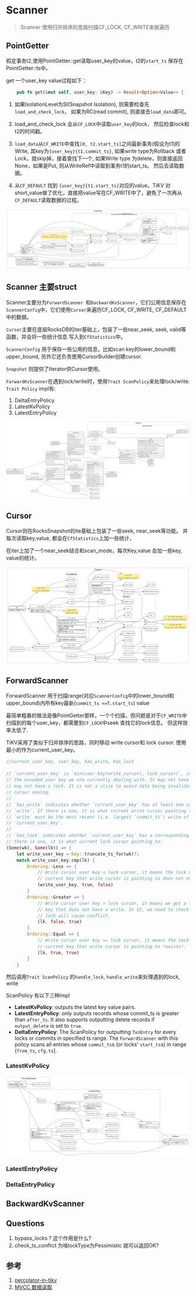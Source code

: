 # Scanner

> Scanner 使用归并排序的思路扫描CF_LOCK, CF_WRITE来做遍历

<!-- toc -->

## PointGetter

假定事务t2,使用PointGetter::get读取user_key的value，t2的`start_ts` 保存在PointGetter::ts中。

get 一个user_key value过程如下：
```rust
    pub fn get(&mut self, user_key: &Key) -> Result<Option<Value>> {
```

1. 如果IsolationLevel为SI(Snapshot Isolation), 则需要检查先`load_and_check_lock`， 如果为RC(read commit), 则直接去`load_data`即可。
2. load_and_check_lock 会从`CF_LOCK`中读取`user_key`的lock， 然后检查lock和t2的时间戳。
3. `load_data`从`CF_WRITE`中查找`[0, t2.start_ts]`之间最新事务(假设为t1)的Write, 其key为`{user_key}{t1.commit_ts}`, 如果write type为Rollback
或者Lock，就skip掉，接着查找下一个, 如果Write type 为delete，则直接返回None，如果是Put, 则从WriteRef中读取到事务t1的start_ts。
然后去读取数据。

4. 从`CF_DEFAULT` 找到 `{user_key}{t1.start_ts}`对应的value。TiKV 对short_value做了优化，直接把value写在CF_WRITE中了，避免了一次再从`CF_DEFAULT`读取数据的过程。


![](./dot/PointGetter_get.svg)

## Scanner 主要struct

Scanner主要分为`ForwardScanner `和`BackwardKvScanner`，它们公用信息保存在`ScannerConfig`中，它们使用`Cursor`来遍历CF_LOCK, CF_WRITE, CF_DEFAULT中的数据。

`Cursor`主要在底层RocksDB的iter基础上，包装了一些near_seek, seek, valid等函数，并会将一些统计信息
写入到`CfStatistics`中。

`ScannerConfig` 用于保存一些公用的信息，比如scan key的lower_bound和upper_bound, 另外它还负责使用CursorBuilder创建cursor.

`Snapshot` 则提供了Iterator供Cursor使用。

`ForwardKvScanner`在遇到lock/write时，使用`Trait ScanPolicy`来处理lock/write.
`Trait Policy` impl有:  

1. DeltaEntryPolicy 
2. LatestKvPolicy 
3. LatestEntryPolicy

![](./dot/storage_scanner_struct.svg)

## Cursor

Cursor则在RocksSnapshot的ite基础上包装了一些seek, near_seek等功能。
并每次读取key,value, 都会在`CfStatistics`上加一些统计，

在iter上加了一个near_seek结合和scan_mode，每次Key,value 
会加一些key, value的统计。

![](./dot/cursor.svg)

## ForwardScanner

ForwardScanner 用于扫描range(对应`ScannerConfig`中的lower_bound和upper_bound)内所有key最新(`commit_ts <=T.start_ts`) value

最简单粗暴的做法是像PointGetter那样，一个个扫描，但问题是对于`CF_WRITE`中扫描到的每个user_key，都需要到`CF_LOCK`中seek 查找它的lock信息。
但这样效率太低了.

TiKV采用了类似于归并排序的思路，同时移动 write cursor和 lock cursor. 使用最小的作为current_user_key。

```rust
//current_user_key, user_key, has_write, has_lock

// `current_user_key` is `min(user_key(write_cursor), lock_cursor)`, indicating
// the encoded user key we are currently dealing with. It may not have a write, or
// may not have a lock. It is not a slice to avoid data being invalidated after
// cursor moving.
//
// `has_write` indicates whether `current_user_key` has at least one corresponding
// `write`. If there is one, it is what current write cursor pointing to. The pointed
// `write` must be the most recent (i.e. largest `commit_ts`) write of
// `current_user_key`.
//
// `has_lock` indicates whether `current_user_key` has a corresponding `lock`. If
// there is one, it is what current lock cursor pointing to.
(Some(wk), Some(lk)) => {
    let write_user_key = Key::truncate_ts_for(wk)?;
    match write_user_key.cmp(lk) {
        Ordering::Less => {
            // Write cursor user key < lock cursor, it means the lock of the
            // current key that write cursor is pointing to does not exist.
            (write_user_key, true, false)
        }
        Ordering::Greater => {
            // Write cursor user key > lock cursor, it means we got a lock of a
            // key that does not have a write. In SI, we need to check if the
            // lock will cause conflict.
            (lk, false, true)
        }
        Ordering::Equal => {
            // Write cursor user key == lock cursor, it means the lock of the
            // current key that write cursor is pointing to *exists*.
            (lk, true, true)
        }
    }
```

然后调用`Trait ScanPolicy` 的`handle_lock`, `handle_write`来处理遇到的lock, write

ScanPolicy 有以下三种impl

* <b> LatestKvPolicy</b>: outputs the latest key value pairs.
* <b> LatestEntryPolicy</b>: only outputs records whose commit_ts is greater than `after_ts`. It also supports outputting delete records if `output_delete` is set to `true`.
* <b>DeltaEntryPolicy</b>: The ScanPolicy for outputting `TxnEntry` for every locks or commits in specified ts range.  The `ForwardScanner` with this policy scans all entries whose `commit_ts`s (or locks' `start_ts`s) in range (`from_ts`, `cfg.ts`].


### LatestKvPolicy

![](./dot/LastKvPolicy.svg)

### LatestEntryPolicy

### DeltaEntryPolicy

## BackwardKvScanner


## Questions
1. bypass_locks ? 这个作用是什么?
2. check_ts_conflict 为啥lockType为Pessimistic 就可以返回OK?

## 参考

1. [percolator-in-tikv](https://tikv.org/deep-dive/distributed-transaction/percolator/#percolator-in-tikv)
2. [MVCC 数据读取](https://pingcap.com/blog-cn/tikv-source-code-reading-13/)
